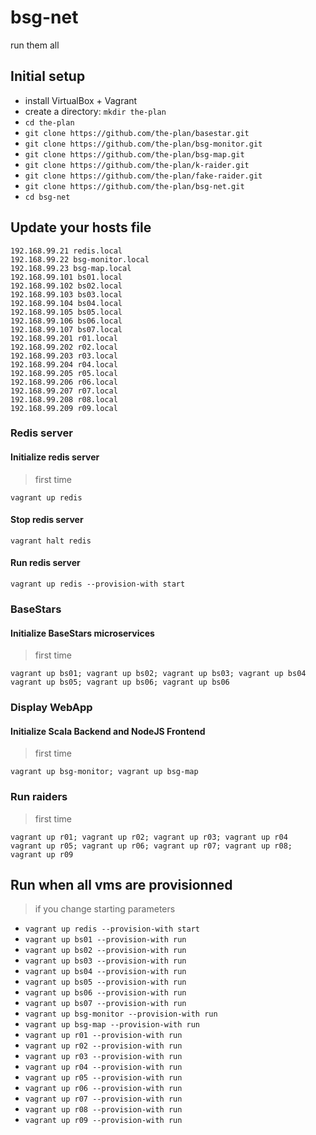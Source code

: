 # bsg-net
run them all

## Initial setup

- install VirtualBox + Vagrant
- create a directory: `mkdir the-plan`
- `cd the-plan`
- `git clone https://github.com/the-plan/basestar.git`
- `git clone https://github.com/the-plan/bsg-monitor.git`
- `git clone https://github.com/the-plan/bsg-map.git`
- `git clone https://github.com/the-plan/k-raider.git`
- `git clone https://github.com/the-plan/fake-raider.git`
- `git clone https://github.com/the-plan/bsg-net.git`
- `cd bsg-net`

## Update your hosts file

```
192.168.99.21 redis.local
192.168.99.22 bsg-monitor.local
192.168.99.23 bsg-map.local
192.168.99.101 bs01.local 
192.168.99.102 bs02.local 
192.168.99.103 bs03.local 
192.168.99.104 bs04.local 
192.168.99.105 bs05.local 
192.168.99.106 bs06.local 
192.168.99.107 bs07.local 
192.168.99.201 r01.local
192.168.99.202 r02.local
192.168.99.203 r03.local
192.168.99.204 r04.local
192.168.99.205 r05.local
192.168.99.206 r06.local
192.168.99.207 r07.local
192.168.99.208 r08.local
192.168.99.209 r09.local
```

### Redis server

#### Initialize redis server

> first time

```shell
vagrant up redis
```

#### Stop redis server

```shell
vagrant halt redis
```

#### Run redis server

```shell
vagrant up redis --provision-with start
```

### BaseStars

#### Initialize BaseStars microservices

> first time

```shell
vagrant up bs01; vagrant up bs02; vagrant up bs03; vagrant up bs04
vagrant up bs05; vagrant up bs06; vagrant up bs06
```

### Display WebApp

#### Initialize Scala Backend and NodeJS Frontend

> first time

```shell
vagrant up bsg-monitor; vagrant up bsg-map
```

### Run raiders

> first time

```shell
vagrant up r01; vagrant up r02; vagrant up r03; vagrant up r04
vagrant up r05; vagrant up r06; vagrant up r07; vagrant up r08; vagrant up r09
```

## Run when all vms are provisionned


> if you change starting parameters

- `vagrant up redis --provision-with start`
- `vagrant up bs01 --provision-with run`
- `vagrant up bs02 --provision-with run`
- `vagrant up bs03 --provision-with run`
- `vagrant up bs04 --provision-with run`
- `vagrant up bs05 --provision-with run`
- `vagrant up bs06 --provision-with run`
- `vagrant up bs07 --provision-with run`
- `vagrant up bsg-monitor --provision-with run`
- `vagrant up bsg-map --provision-with run`
- `vagrant up r01 --provision-with run`
- `vagrant up r02 --provision-with run`
- `vagrant up r03 --provision-with run`
- `vagrant up r04 --provision-with run`
- `vagrant up r05 --provision-with run`
- `vagrant up r06 --provision-with run`
- `vagrant up r07 --provision-with run`
- `vagrant up r08 --provision-with run`
- `vagrant up r09 --provision-with run`